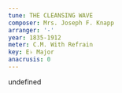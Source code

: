 ```yaml
---
tune: THE CLEANSING WAVE
composer: Mrs. Joseph F. Knapp
arranger: '-'
year: 1835-1912
meter: C.M. With Refrain
key: E♭ Major
anacrusis: 0
---
```

undefined
